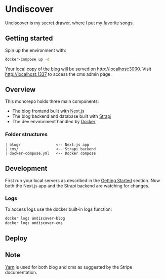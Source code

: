 # Undiscover

Undiscover is my secret drawer, where I put my favorite songs.

## <a name="getting-started" />Getting started

Spin up the environment with:

```bash
docker-compose up -d
```

Your local copy of the blog will be served on [http://localhost:3000](http://localhost:3000). Visit [http://localhost:1337](http://localhost:1337) to access the cms admin page.

## Overview

This monorepo holds three main components:

- The blog frontend built with [Next.js](https://nextjs.org/)
- The blog backend and database built with [Strapi](https://strapi.io/)
- The dev environment handled by [Docker](https://www.docker.com/)

### Folder structures

```
| blog/                <-- Next.js app
| cms/                 <-- Strapi backend
| docker-compose.yml   <-- Docker compose
```

## Development

First run your local servers as described in the [Getting Started](#getting-started) section. Now both the Next.js app and the Strapi backend are watching for changes.

### Logs

To access logs use the docker built-in logs function:

```bash
docker logs undiscover-blog
docker logs undiscover-cms
```

## Deploy

## Note
[Yarn](https://yarnpkg.com/) is used for both blog and cms as suggested by the Stripe documentation.
